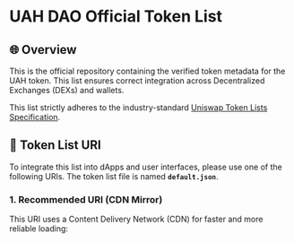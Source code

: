 # UAH DAO Official Token List

## 🌐 Overview

This is the official repository containing the verified token metadata for the UAH token. This list ensures correct integration across Decentralized Exchanges (DEXs) and wallets.

This list strictly adheres to the industry-standard [Uniswap Token Lists Specification](https://uniswap.org/tokenlists/token-list-schema.json).

## 🔗 Token List URI

To integrate this list into dApps and user interfaces, please use one of the following URIs. The token list file is named **`default.json`**.

### 1. Recommended URI (CDN Mirror)

This URI uses a Content Delivery Network (CDN) for faster and more reliable loading:
